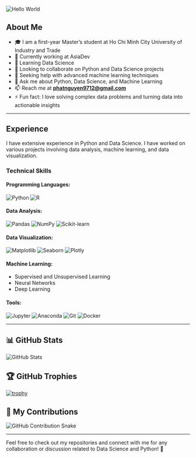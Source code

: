 ![Hello World](https://camo.githubusercontent.com/9fa3a1bf633563b0214cdd210680c6e91865b2ac14dbad292f0805c58c133739/68747470733a2f2f726561646d652d747970696e672d7376672e6865726f6b756170702e636f6d3f666f6e743d726f626f746f2673697a653d3338266475726174696f6e3d3535303026636f6c6f723d3042424530302663656e7465723d74727565267643656e7465723d747275652677696474683d353030266c696e65733d48656c6c6f2b776f726c64213b49276d2b612b646576656c6f7065723b47726561742b746f2b7365652b796f752b686572653b25334333)

## About Me

- 🎓 I am a first-year Master’s student at Ho Chi Minh City University of Industry and Trade  
- 🔭 Currently working at AsiaDev  
- 🌱 Learning Data Science  
- 👯 Looking to collaborate on Python and Data Science projects  
- 🤔 Seeking help with advanced machine learning techniques  
- 💬 Ask me about Python, Data Science, and Machine Learning  
- 📫 Reach me at **phatnguyen9712@gmail.com**  
- ⚡ Fun fact: I love solving complex data problems and turning data into actionable insights  

---

## Experience

I have extensive experience in Python and Data Science. I have worked on various projects involving data analysis, machine learning, and data visualization.

### **Technical Skills**

#### Programming Languages:
![Python](https://img.shields.io/badge/Python-3776AB?style=for-the-badge&logo=python&logoColor=white) ![R](https://img.shields.io/badge/R-276DC3?style=for-the-badge&logo=r&logoColor=white)

#### Data Analysis:
![Pandas](https://img.shields.io/badge/Pandas-150458?style=for-the-badge&logo=pandas&logoColor=white) ![NumPy](https://img.shields.io/badge/NumPy-013243?style=for-the-badge&logo=numpy&logoColor=white) ![Scikit-learn](https://img.shields.io/badge/Scikit--learn-F7931E?style=for-the-badge&logo=scikit-learn&logoColor=white)

#### Data Visualization:
![Matplotlib](https://img.shields.io/badge/Matplotlib-3776AB?style=for-the-badge&logo=python&logoColor=white) ![Seaborn](https://img.shields.io/badge/Seaborn-3776AB?style=for-the-badge&logo=python&logoColor=white) ![Plotly](https://img.shields.io/badge/Plotly-3F4F75?style=for-the-badge&logo=plotly&logoColor=white)

#### Machine Learning:
- Supervised and Unsupervised Learning
- Neural Networks
- Deep Learning

#### Tools:
![Jupyter](https://img.shields.io/badge/Jupyter-F37626?style=for-the-badge&logo=jupyter&logoColor=white) ![Anaconda](https://img.shields.io/badge/Anaconda-44A833?style=for-the-badge&logo=anaconda&logoColor=white) ![Git](https://img.shields.io/badge/Git-F05032?style=for-the-badge&logo=git&logoColor=white) ![Docker](https://img.shields.io/badge/Docker-2496ED?style=for-the-badge&logo=docker&logoColor=white)

---

## 📊 GitHub Stats

![GitHub Stats](https://github-readme-stats.vercel.app/api?username=phattnguyeen&show_icons=true&theme=radical)

## 🏆 GitHub Trophies

[![trophy](https://github-profile-trophy.vercel.app/?username=phattnguyeen&theme=onedark)](https://github.com/ryo-ma/github-profile-trophy)

## 🐍 My Contributions

![GitHub Contribution Snake](https://raw.githubusercontent.com/username=phattnguyeen/phattnguyeen/output/github-contribution-grid-snake.svg)

---

Feel free to check out my repositories and connect with me for any collaboration or discussion related to Data Science and Python! 🚀
